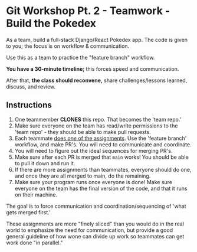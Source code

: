 # Git Workshop Pt. 2 - Teamwork - Build the Pokedex

As a team, build a full-stack Django/React Pokedex app. The code is given to you; the focus is on workflow & communication.

Use this as a team to practice the "feature branch" workflow.

**You have a 30-minute timeline;** this forces speed and communication.

After that, **the class should reconvene,** share challenges/lessons learned, discuss, and review. 

## Instructions

1. One teammember **CLONES** this repo. That becomes the 'team repo.'
2. Make sure everyone on the team has read/write permissions to the 'team repo' - they should be able to make pull requests.
3. Each teammate [does *one* of the assignments](./your-assignments). Use the 'feature branch' workflow, and make PR's. You will need to communicate and coordinate.
4. You will need to figure out the ideal sequences for merging PR's.
5. Make sure after each PR is merged that `main` works! You should be able to pull it down and run it.
6. If there are more assignments than teammates, everyone should do one, and once they are all merged to main, do the remaining.
7. Make sure your program runs once everyone is done! Make sure everyone on the team has the final version of the code, and that it runs on their machine. 

The goal is to force communication and coordination/sequencing of 'what gets merged first.'

These assignments are more "finely sliced" than you would do in the real world to emphasize the need for communication, but provide a good general guideline of how wone can divide up work so teammates can get work done "in parallel."

